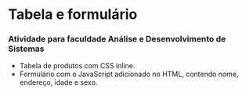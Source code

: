 # Tabela e formulário


### Atividade para faculdade Análise e Desenvolvimento de Sistemas

- Tabela de produtos com CSS inline.</br>
- Formulário com o JavaScript adicionado no HTML, contendo nome, endereço, idade e sexo.
